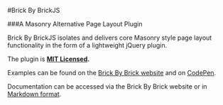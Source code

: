 #Brick By BrickJS

###A Masonry Alternative Page Layout Plugin

Brick By BrickJS isolates and delivers core Masonry style page layout functionality in the form of a lightweight jQuery plugin.

The plugin is **[MIT Licensed](https://github.com/html5andblog/brick-by-brickJS/blob/master/LICENSE).**

Examples can be found on the [Brick By Brick website](http://html5andblog.github.io/brick-by-brick/) and on [CodePen](http://www.codepen.io/html5andblog/tag/masonry%20style/).

Documentation can be accessed via the Brick By Brick website or in [Markdown format](https://github.com/html5andblog/brick-by-brickJS/blob/master/brick-by-brick-docs.md).

 


